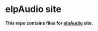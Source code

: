 # elpAudio site
**This repo contains files for [elpAudio](https://elpoeprod.github.io/elpAudio) site.**

